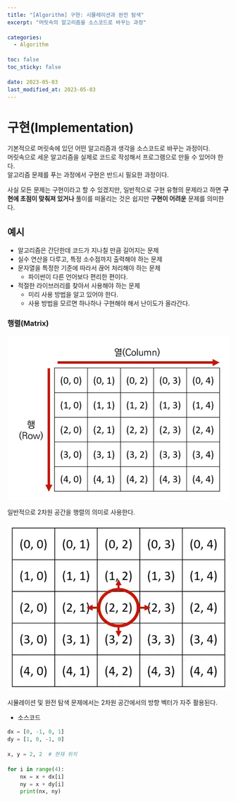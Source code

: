 ```yaml
---
title: "[Algorithm] 구현: 시뮬레이션과 완전 탐색"
excerpt: "머릿속의 알고리즘을 소스코드로 바꾸는 과정"

categories:
  - Algorithm

toc: false
toc_sticky: false
 
date: 2023-05-03
last_modified_at: 2023-05-03
---
```


# 구현(Implementation)

기본적으로 머릿속에 있던 어떤 알고리즘과 생각을 소스코드로 바꾸는 과정이다.  
머릿속으로 세운 알고리즘을 실제로 코드로 작성해서 프로그램으로 만들 수 있어야 한다.  
알고리즘 문제를 푸는 과정에서 구현은 반드시 필요한 과정이다.  

사실 모든 문제는 구현이라고 할 수 있겠지만, 일반적으로 구현 유형의 문제라고 하면 **구현에 초점이 맞춰져 있거나** 풀이를 떠올리는 것은 쉽지만 **구현이 어려운** 문제를 의미한다.  

## 예시

- 알고리즘은 간단한데 코드가 지나칠 만큼 길어지는 문제
- 실수 연산을 다루고, 특정 소수점까지 출력해야 하는 문제
- 문자열을 특정한 기준에 따라서 끊어 처리해야 하는 문제
  - 파이썬이 다른 언어보다 편리한 편이다.
- 적절한 라이브러리를 찾아서 사용해야 하는 문제
  - 미리 사용 방법을 알고 있어야 한다.
  - 사용 방법을 모르면 하나하나 구현해야 해서 난이도가 올라간다.

### 행렬(Matrix)

![행렬](/assets/images/23050302/impl1.png)  

일반적으로 2차원 공간을 행렬의 의미로 사용한다.  

![방향](/assets/images/23050302/direction.png)  

시뮬레이션 및 완전 탐색 문제에서는 2차원 공간에서의 방향 벡터가 자주 활용된다.  

- 소스코드

```python
dx = [0, -1, 0, 1]
dy = [1, 0, -1, 0]

x, y = 2, 2  # 현재 위치

for i in range(4):
    nx = x + dx[i]
    ny = x + dy[i]
    print(nx, ny)
```